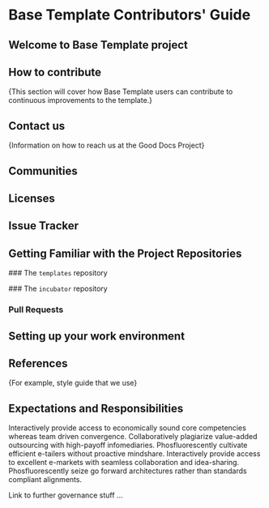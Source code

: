 # Base Template Contributors' Guide

## Welcome to Base Template project

## How to contribute
{This section will cover how Base Template users can contribute to continuous improvements to the template.}

## Contact us
{Information on how to reach us at the Good Docs Project}

## Communities

## Licenses

## Issue Tracker

## Getting Familiar with the Project Repositories

### The `templates` repository

### The `incubator` repository


### Pull Requests

## Setting up your work environment

##  References
{For example, style guide that we use}


## Expectations and Responsibilities

Interactively provide access to economically sound core competencies whereas team driven convergence. Collaboratively plagiarize value-added outsourcing with high-payoff infomediaries. Phosfluorescently cultivate efficient e-tailers without proactive mindshare. Interactively provide access to excellent e-markets with seamless collaboration and idea-sharing. Phosfluorescently seize go forward architectures rather than standards compliant alignments.

Link to further governance stuff ...
